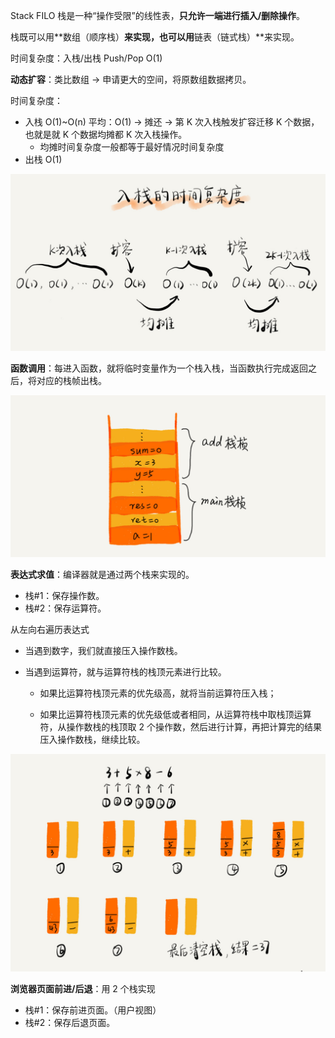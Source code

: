Stack FILO 栈是一种“操作受限”的线性表，**只允许一端进行插入/删除操作**。

栈既可以用**数组（顺序栈）**来实现，也可以用**链表（链式栈）**来实现。

时间复杂度：入栈/出栈 Push/Pop O(1)



**动态扩容**：类比数组 → 申请更大的空间，将原数组数据拷贝。

时间复杂度：

- 入栈 O(1)~O(n) 平均：O(1) → 摊还 → 第 K 次入栈触发扩容迁移 K 个数据，也就是就 K 个数据均摊都 K 次入栈操作。
  - 均摊时间复杂度一般都等于最好情况时间复杂度
- 出栈 O(1)



![image-20240705165033918](05_stack.assets/image-20240705165033918.png)



**函数调用**：每进入函数，就将临时变量作为一个栈入栈，当函数执行完成返回之后，将对应的栈帧出栈。



![image-20240705165119629](05_stack.assets/image-20240705165119629.png)



**表达式求值**：编译器就是通过两个栈来实现的。

- 栈#1：保存操作数。
- 栈#2：保存运算符。

从左向右遍历表达式

- 当遇到数字，我们就直接压入操作数栈。

- 当遇到运算符，就与运算符栈的栈顶元素进行比较。

  - 如果比运算符栈顶元素的优先级高，就将当前运算符压入栈；

  - 如果比运算符栈顶元素的优先级低或者相同，从运算符栈中取栈顶运算符，从操作数栈的栈顶取 2 个操作数，然后进行计算，再把计算完的结果压入操作数栈，继续比较。

    

![image-20240705165615074](05_stack.assets/image-20240705165615074.png)



**浏览器页面前进/后退**：用 2 个栈实现

- 栈#1：保存前进页面。（用户视图）
- 栈#2：保存后退页面。
